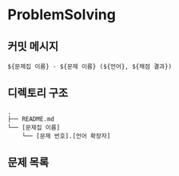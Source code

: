 # ProblemSolving

## 커밋 메시지

`${문제집 이름} - ${문제 이름} (${언어}, ${채점 결과})`

## 디렉토리 구조

```
.
├── README.md
└── [문제집 이름]
    └── [문제 번호].[언어 확장자]
```

## 문제 목록
